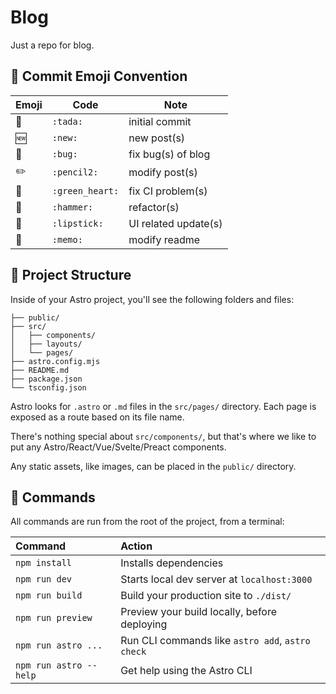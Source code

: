 # Blog

Just a repo for blog.

## :memo: Commit Emoji Convention

| Emoji         | Code            | Note                 |
| ------------- | --------------- | -------------------- |
| :tada:        | `:tada:`        | initial commit       |
| :new:         | `:new:`         | new post(s)          |
| :bug:         | `:bug:`         | fix bug(s) of blog   |
| :pencil2:     | `:pencil2:`     | modify post(s)       |
| :green_heart: | `:green_heart:` | fix CI problem(s)    |
| :hammer:      | `:hammer:`      | refactor(s)          |
| :lipstick:    | `:lipstick:`    | UI related update(s) |
| :memo:        | `:memo:`        | modify readme        |

## 🚀 Project Structure

Inside of your Astro project, you'll see the following folders and files:

```
├── public/
├── src/
│   ├── components/
│   ├── layouts/
│   └── pages/
├── astro.config.mjs
├── README.md
├── package.json
└── tsconfig.json
```

Astro looks for `.astro` or `.md` files in the `src/pages/` directory. Each page is exposed as a route based on its file name.

There's nothing special about `src/components/`, but that's where we like to put any Astro/React/Vue/Svelte/Preact components.

Any static assets, like images, can be placed in the `public/` directory.

## 🧞 Commands

All commands are run from the root of the project, from a terminal:

| Command                | Action                                           |
|:---------------------- |:------------------------------------------------ |
| `npm install`          | Installs dependencies                            |
| `npm run dev`          | Starts local dev server at `localhost:3000`      |
| `npm run build`        | Build your production site to `./dist/`          |
| `npm run preview`      | Preview your build locally, before deploying     |
| `npm run astro ...`    | Run CLI commands like `astro add`, `astro check` |
| `npm run astro --help` | Get help using the Astro CLI                     |
